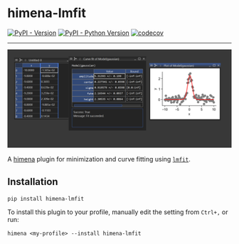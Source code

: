 # himena-lmfit

[![PyPI - Version](https://img.shields.io/pypi/v/himena-lmfit.svg)](https://pypi.org/project/himena-lmfit)
[![PyPI - Python Version](https://img.shields.io/pypi/pyversions/himena-lmfit.svg)](https://pypi.org/project/himena-lmfit)
[![codecov](https://codecov.io/gh/hanjinliu/himena-lmfit/graph/badge.svg?token=26MF1DDwWN)](https://codecov.io/gh/hanjinliu/himena-lmfit)

-----

![](images/window.png)

A [himena](https://github.com/hanjinliu/himena) plugin for minimization and curve
fitting using [`lmfit`](https://github.com/lmfit/lmfit-py).

## Installation

```console
pip install himena-lmfit
```

To install this plugin to your profile, manually edit the setting from `Ctrl+,` or run:

```console
himena <my-profile> --install himena-lmfit
```
